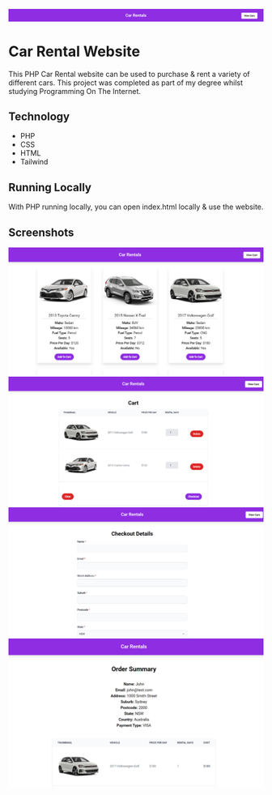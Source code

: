 ![Alt text](screenshots/heading.PNG?raw=true 'Classta')

# Car Rental Website

This PHP Car Rental website can be used to purchase & rent a variety of different cars. This project was completed as part of my degree whilst studying Programming On The Internet.

## Technology

- PHP
- CSS
- HTML
- Tailwind

## Running Locally

With PHP running locally, you can open index.html locally & use the website.

## Screenshots

![Alt text](screenshots/home.PNG?raw=true 'Home Screen')
![Alt text](screenshots/cart.PNG?raw=true 'Cart Screen')
![Alt text](screenshots/checkout.PNG?raw=true 'Checkout Screen')
![Alt text](screenshots/summary.PNG?raw=true 'Summary Screen')
